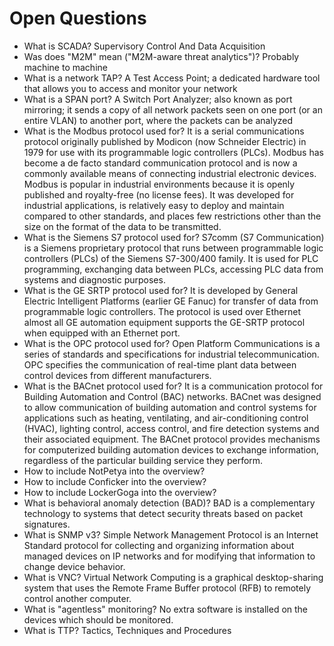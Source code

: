 # Open Questions

- What is SCADA? Supervisory Control And Data Acquisition
- Was does "M2M" mean ("M2M-aware threat analytics")? Probably machine to machine
- What is a network TAP? A Test Access Point; a dedicated hardware tool that allows you to access and monitor your network
- What is a SPAN port? A Switch Port Analyzer; also known as port mirroring; it sends a copy of all network packets seen on one port (or an entire VLAN) to another port, where the packets can be analyzed
- What is the Modbus protocol used for? It is a serial communications protocol originally published by Modicon (now Schneider Electric) in 1979 for use with its programmable logic controllers (PLCs). Modbus has become a de facto standard communication protocol and is now a commonly available means of connecting industrial electronic devices. Modbus is popular in industrial environments because it is openly published and royalty-free (no license fees). It was developed for industrial applications, is relatively easy to deploy and maintain compared to other standards, and places few restrictions other than the size on the format of the data to be transmitted.
- What is the Siemens S7 protocol used for? S7comm (S7 Communication) is a Siemens proprietary protocol that runs between programmable logic controllers (PLCs) of the Siemens S7-300/400 family. It is used for PLC programming, exchanging data between PLCs, accessing PLC data from systems and diagnostic purposes.
- What is the GE SRTP protocol used for? It is developed by General Electric Intelligent Platforms (earlier GE Fanuc) for transfer of data from programmable logic controllers. The protocol is used over Ethernet almost all GE automation equipment supports the GE-SRTP protocol when equipped with an Ethernet port.
- What is the OPC protocol used for? Open Platform Communications is a series of standards and specifications for industrial telecommunication. OPC specifies the communication of real-time plant data between control devices from different manufacturers.
- What is the BACnet protocol used for? It is a communication protocol for Building Automation and Control (BAC) networks. BACnet was designed to allow communication of building automation and control systems for applications such as heating, ventilating, and air-conditioning control (HVAC), lighting control, access control, and fire detection systems and their associated equipment. The BACnet protocol provides mechanisms for computerized building automation devices to exchange information, regardless of the particular building service they perform.
- How to include NotPetya into the overview?
- How to include Conficker into the overview?
- How to include LockerGoga into the overview?
- What is behavioral anomaly detection (BAD)? BAD is a complementary technology to systems that detect security threats based on packet signatures.
- What is SNMP v3? Simple Network Management Protocol is an Internet Standard protocol for collecting and organizing information about managed devices on IP networks and for modifying that information to change device behavior.
- What is VNC? Virtual Network Computing is a graphical desktop-sharing system that uses the Remote Frame Buffer protocol (RFB) to remotely control another computer.
- What is "agentless" monitoring? No extra software is installed on the devices which should be monitored.
- What is TTP? Tactics, Techniques and Procedures
